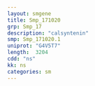 ```yaml
---
layout: smgene
title: Smp_171020
grp: Smp_17
description: "calsyntenin"
smp: Smp_171020.1
uniprot: "G4V5T7"
length:  3204
cdd: "ns"
kk: ns
categories: sm
---
```

